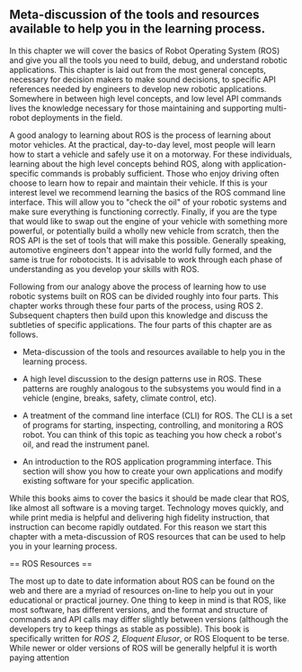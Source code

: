 ## Meta-discussion of the tools and resources available to help you in the learning process.

In this chapter we will cover the basics of Robot Operating System (ROS) and
give you all the tools you need to build, debug, and understand robotic
applications. This chapter is laid out from the most general concepts, necessary
for decision makers to make sound decisions, to specific API references needed
by engineers to develop new robotic applications. Somewhere in between high
level concepts, and low level API commands lives the knowledge necessary for
those maintaining and supporting multi-robot deployments in the field. 

A good analogy to learning about ROS is the process of learning about motor
vehicles. At the practical, day-to-day level, most people will learn how to
start a vehicle and safely use it on a motorway. For these individuals, learning
about the high level concepts behind ROS, along with application-specific
commands is probably sufficient. Those who enjoy driving often choose to learn
how to repair and maintain their vehicle. If this is your interest level we
recommend learning the basics of the ROS command line interface. This will allow
you to "check the oil" of your robotic systems and make sure everything is
functioning correctly. Finally, if you are the type that would like to swap out
the engine of your vehicle with something more powerful, or potentially build a
wholly new vehicle from scratch, then the ROS API is the set of tools that will
make this possible. Generally speaking, automotive engineers don't appear into
the world fully formed, and the same is true for robotocists. It is advisable to
work through each phase of understanding as you develop your skills with ROS.  

Following from our analogy above the process of learning how to use robotic
systems built on ROS can be divided roughly into four parts. This chapter works
through these four parts of the process, using ROS 2. Subsequent chapters then
build upon this knowledge and discuss the subtleties of specific
applications. The four parts of this chapter are as follows.

* Meta-discussion of the tools and resources available to help you in the
  learning process.
  
* A high level discussion to the design patterns use in ROS. These patterns are
  roughly analogous to the subsystems you would find in a vehicle (engine,
  breaks, safety, climate control, etc). 
  
* A treatment of the command line interface (CLI) for ROS. The CLI is a set of
  programs for starting, inspecting, controlling, and monitoring a ROS
  robot. You can think of this topic as teaching you how check a robot's oil,
  and read the instrument panel. 

* An introduction to the ROS application programming interface. This section
  will show you how to create your own applications and modify existing software
  for your specific application. 
  
While this books aims to cover the basics it should be made clear that ROS, like
almost all software is a moving target. Technology moves quickly, and while
print media is helpful and delivering high fidelity instruction, that
instruction can become rapidly outdated. For this reason we start this chapter
with a meta-discussion of ROS resources that can be used to help you in your
learning process. 

== ROS Resources == 

The most up to date to date information about ROS can be found on the web and
there are a myriad of resources on-line to help you out in your educational or
practical journey. One thing to keep in mind is that ROS, like most software,
has different versions, and the format and structure of commands and API calls
may differ slightly between versions (although the developers try to keep things
as stable as possible). This book is specifically written for _ROS 2, Eloquent
Elusor_, or ROS Eloquent to be terse. While newer or older versions of ROS will
be generally helpful it is worth paying attention 

